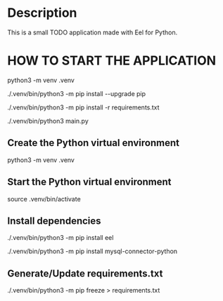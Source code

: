 # Description
This is a small TODO application made with Eel for Python.

# HOW TO START THE APPLICATION
python3 -m venv .venv

./.venv/bin/python3 -m pip install --upgrade pip

./.venv/bin/python3 -m pip install -r requirements.txt

./.venv/bin/python3 main.py

## Create the Python virtual environment
python3 -m venv .venv

## Start the Python virtual environment
source .venv/bin/activate

## Install dependencies
./.venv/bin/python3 -m pip install eel

./.venv/bin/python3 -m pip install mysql-connector-python

## Generate/Update requirements.txt
./.venv/bin/python3 -m pip freeze > requirements.txt